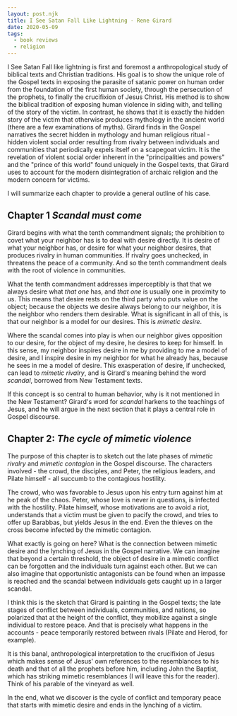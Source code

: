 ```yaml
---
layout: post.njk
title: I See Satan Fall Like Lightning - Rene Girard
date: 2020-05-09 
tags:
  - book reviews
  - religion
---
```

I See Satan Fall like lightning is first and foremost a anthropological study of biblical texts and Christian traditions. His goal is to show the unique role of the Gospel texts in exposing the parasite of satanic power on human order from the foundation of the first human society, through the persecution of the prophets, to finally the crucifixion of Jesus Christ. His method is to show the biblical tradition of exposing human violence in siding with, and telling of the story of the victim. In contrast, he shows that it is exactly the hidden story of the victim that otherwise produces mythology in the ancient world (there are a few examinations of myths). Girard finds in the Gospel narratives the secret hidden in mythology and human religious ritual - hidden violent social order resulting from rivalry between individuals and communities that periodically expels itself on a scapegoat victim. It is the revelation of violent social order inherent in the "principalities and powers" and the "prince of this world" found uniquely in the Gospel texts, that Girard uses to account for the modern disintegration of archaic religion and the modern concern for victims.

I will summarize each chapter to provide a general outline of his case.

## Chapter 1 _Scandal must come_
Girard begins with what the tenth commandment signals; the prohibition to covet what your neighbor has is to deal with desire directly. It is desire of what your neighbor has, or desire for what your neighbor desires, that produces rivalry in human communities. If rivalry goes unchecked, in threatens the peace of a community. And so the tenth commandment deals with the root of violence in communities. 

What the tenth commandment addresses imperceptibly is that that we always desire what _that one_ has, and _that one_ is usually one in proximity to us. This means that desire rests on the third party who puts value on the object; because the objects we desire always belong to our neighbor, it is the neighbor who renders them desirable. What is significant in all of this, is that our neighbor is a model for our desires. This is _mimetic desire_.

Where the scandal comes into play is when our neighbor gives opposition to our desire, for the object of my desire, he desires to keep for himself. In this sense, my neighbor inspires desire in me by providing to me a model of desire, and I inspire desire in my neighbor for what he already has, because he sees in me a model of desire. This exasperation of desire, if unchecked, can lead to _mimetic rivalry_, and is Girard's meaning behind the word _scandal_, borrowed from New Testament texts.

If this concept is so central to human behavior, why is it not mentioned in the New Testament? Girard's word for _scandal_ harkens to the teachings of Jesus, and he will argue in the next section that it plays a central role in Gospel discourse.

## Chapter 2: _The cycle of mimetic violence_
The purpose of this chapter is to sketch out the late phases of _mimetic rivalry_ and _mimetic contagion_ in the Gospel discourse. The characters involved - the crowd, the disciples, and Peter, the religious leaders, and Pilate himself - all succumb to the contagious hostility. 

The crowd, who was favorable to Jesus upon his entry turn against him at he peak of the chaos. Peter, whose love is never in questions, is infected with the hostility. Pilate himself, whose motivations are to avoid a riot, understands that a victim must be given to pacify the crowd, and tries to offer up Barabbas, but yields Jesus in the end. Even the thieves on the cross become infected by the mimetic contagion. 

What exactly is going on here? What is the connection between mimetic desire and the lynching of Jesus in the Gospel narrative. We can imagine that beyond a certain threshold, the object of desire in a mimetic conflict can be forgotten and the individuals turn against each other. But we can also imagine that opportunistic antagonists can be found when an impasse is reached and the scandal between individuals gets caught up in a larger scandal. 

I think this is the sketch that Girard is painting in the Gospel texts; the late stages of conflict between individuals, communities, and nations, so polarized that at the height of the conflict, they mobilize against a single individual to restore peace. And that is precisely what happens in the accounts - peace temporarily restored between rivals (Pilate and Herod, for example). 

It is this banal, anthropological interpretation to the crucifixion of Jesus which makes sense of Jesus' own references to the resemblances to his death and that of all the prophets before him, including John the Baptist, which has striking mimetic resemblances (I will leave this for the reader). Think of his parable of the vineyard as well. 

In the end, what we discover is the cycle of conflict and temporary peace that starts with mimetic desire and ends in the lynching of a victim.
